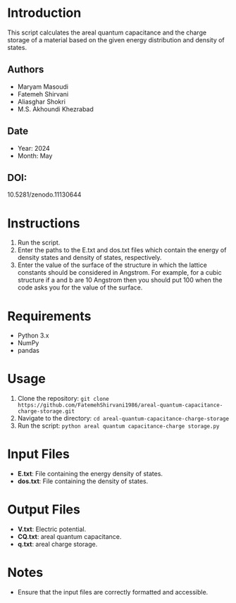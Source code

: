 # Introduction
This script calculates the areal quantum capacitance and the charge storage of a material based on the given energy distribution and density of states.

## Authors
- Maryam Masoudi
- Fatemeh Shirvani
- Aliasghar Shokri
- M.S. Akhoundi Khezrabad

## Date
- Year: 2024
- Month: May
## DOI:
10.5281/zenodo.11130644
# Instructions
1. Run the script.
2. Enter the paths to the E.txt and dos.txt files which contain the energy of density states and density of states, respectively.
3. Enter the value of the surface of the structure in which the lattice constants should be considered in Angstrom. For example, for a cubic structure if a and b are 10 Angstrom then you should put 100 when the code asks you for the value of the surface. 

# Requirements
- Python 3.x
- NumPy
- pandas

# Usage
1. Clone the repository: `git clone https://github.com/FatemehShirvani1986/areal-quantum-capacitance-charge-storage.git`
2. Navigate to the directory: `cd areal-quantum-capacitance-charge-storage`
3. Run the script: `python areal quantum capacitance-charge storage.py`

# Input Files
- **E.txt**: File containing the energy density of states.
- **dos.txt**: File containing the density of states.

# Output Files
- **V.txt**: Electric potential.
- **CQ.txt**: areal quantum capacitance.
- **q.txt**:  areal charge storage.

# Notes
- Ensure that the input files are correctly formatted and accessible.
